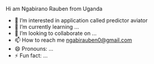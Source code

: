 Hi am Ngabirano Rauben from Uganda
- 👀 I’m interested in application called predictor aviator
- 🌱 I’m currently learning ...
- 💞️ I’m looking to collaborate on ...
- 📫 How to reach me ngabirauben0@gmail.com
- 😄 Pronouns: ...
- ⚡ Fun fact: ...

<!---
ngabirauben86/ngabirauben86 is a ✨ special ✨ repository because its `README.md` (this file) appears on your GitHub profile.
You can click the Preview link to take a look at your changes.
--->
